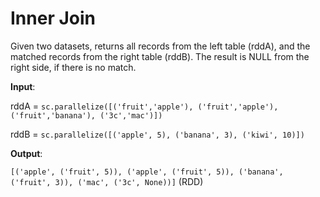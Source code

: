 # Inner Join

Given two datasets, returns all records from the left table (rddA), and the matched records from the right table (rddB). The result is NULL from the right side, if there is no match.

**Input**: 

rddA = `sc.parallelize([('fruit','apple'), ('fruit','apple'), ('fruit','banana'), ('3c','mac')])`

rddB = `sc.parallelize([('apple', 5), ('banana', 3), ('kiwi', 10)])`   
 
**Output**: 

`[('apple', ('fruit', 5)), ('apple', ('fruit', 5)), ('banana', ('fruit', 3)), ('mac', ('3c', None))]` (RDD)


